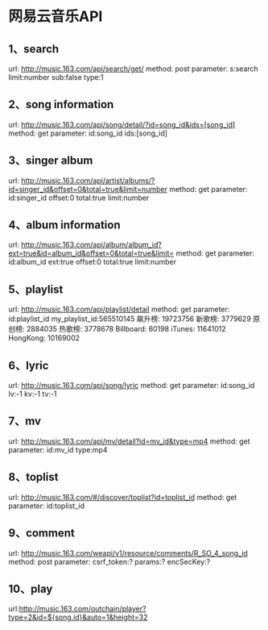 # 网易云音乐API
## 1、search
url: http://music.163.com/api/search/get/
method: post
parameter: s:search limit:number sub:false type:1

## 2、song information
url: http://music.163.com/api/song/detail/?id=song_id&ids=[song_id]
method: get
parameter: id:song_id ids:[song_id]

## 3、singer album
url: http://music.163.com/api/artist/albums/?id=singer_id&offset=0&total=true&limit=number
method: get
parameter: id:singer_id offset:0 total:true limit:number

## 4、album information
url: http://music.163.com/api/album/album_id?ext=true&id=album_id&offset=0&total=true&limit=
method: get
parameter: id:album_id ext:true offset:0 total:true limit:number

## 5、playlist
url: http://music.163.com/api/playlist/detail
method: get
parameter: id:playlist_id
my_playlist_id:565510145
飙升榜: 19723756
新歌榜: 3779629
原创榜: 2884035
热歌榜: 3778678
Billboard: 60198
iTunes: 11641012
HongKong: 10169002



## 6、lyric
url: http://music.163.com/api/song/lyric
method: get
parameter: id:song_id lv:-1 kv:-1 tv:-1

## 7、mv
url: http://music.163.com/api/mv/detail?id=mv_id&type=mp4
method: get
parameter: id:mv_id type:mp4

## 8、toplist
url: http://music.163.com/#/discover/toplist?id=toplist_id
method: get
parameter: id:toplist_id

## 9、comment
url: http://music.163.com/weapi/v1/resource/comments/R_SO_4_song_id
method: post
parameter: csrf_token:? params:? encSecKey:?

## 10、play
url:http://music.163.com/outchain/player?type=2&id=${song.id}&auto=1&height=32

